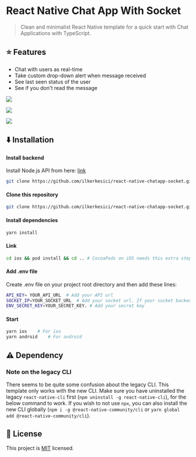# React Native Chat App With Socket

> Clean and minimalist React Native template for a quick start with Chat Applications with TypeScript.

## :star: Features

- Chat with users as real-time
- Take custom drop-down alert when message received
- See last seen status of the user
- See if you don't read the message

![](./assets/dropdown_usage.gif)

![](./assets/online_status.gif)

![](./assets/info_read.gif)



## :arrow_down: Installation

#### Install backend
Install Node.js API from here: <a href="http://google.com">link</a>

```sh
git clone https://github.com/ilkerkesici/react-native-chatapp-socket.git  #Changing
```
#### Clone this repository

```sh
git clone https://github.com/ilkerkesici/react-native-chatapp-socket.git
```

#### Install dependencies

```sh
yarn install
```

#### Link

```sh
cd ios && pod install && cd .. # CocoaPods on iOS needs this extra step
```

#### Add .env file

Create .env file on your project root directory and then add these lines:

```sh
API_KEY= YOUR_API_URL  # Add your API url
SOCKET_IP=YOUR_SOCKET_URL  # Add your socket url. If your socket backend is in your API, you can write your API url here
ENV_SECRET_KEY=YOUR_SECRET_KEY. # Add your secret key
```


#### Start

```sh
yarn ios    # For ios
yarn android    # For android
```

## :warning: Dependency

### Note on the legacy CLI
There seems to be quite some confusion about the legacy CLI. This template only works with the new CLI. Make sure you have uninstalled the legacy `react-native-cli` first (`npm uninstall -g react-native-cli`), for the below command to work. If you wish to not use `npx`, you can also install the new CLI globally (`npm i -g @react-native-community/cli` or `yarn global add @react-native-community/cli`).


## :bookmark: License

This project is [MIT](LICENSE) licensed.
